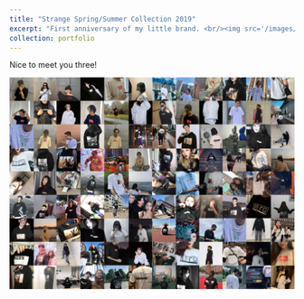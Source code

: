 ```yaml
---
title: "Strange Spring/Summer Collection 2019"
excerpt: "First anniversary of my little brand. <br/><img src='/images/sac2020.png'>"
collection: portfolio
---
```


Nice to meet you three!

<img src="/images/sac2020.png" alt="Strange Spring/Summer Collection 2019" width="600">

